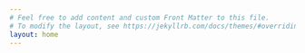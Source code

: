 ```yaml
---
# Feel free to add content and custom Front Matter to this file.
# To modify the layout, see https://jekyllrb.com/docs/themes/#overriding-theme-defaults
layout: home
---
```


<link rel="stylesheet" href="/assets/css/style.css">

<!-- <h1 style="font-size: 60; font-weight: bold; color: red;">#Welcome here ...</h1>
<h1 style="font-size: 60; font-weight: bold; color: red;">#We are 🚧 </h1>
<h1 style="font-size: 60; font-weight: bold; color: red;">#See you next time ...</h1>


```
bdos    equ    0005H    ; BDOS entry point
start:  mvi    c,9      ; BDOS function: output string
        lxi    d,msg$   ; address of msg
        call   bdos
        ret             ; return to CCP
  
msg$:   db    'Hello, world!$'
end     start
``` -->

